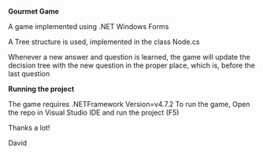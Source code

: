 **Gourmet Game**

A game implemented using .NET Windows Forms

A Tree structure is used, implemented in the class Node.cs

Whenever a new answer and question is learned, the game will update the decision tree with the new question in the proper place, which is, before the last question



**Running the project** 

The game requires .NETFramework Version=v4.7.2
To run the game, Open the repo in Visual Studio IDE and run the project (F5)

Thanks a lot!

David
